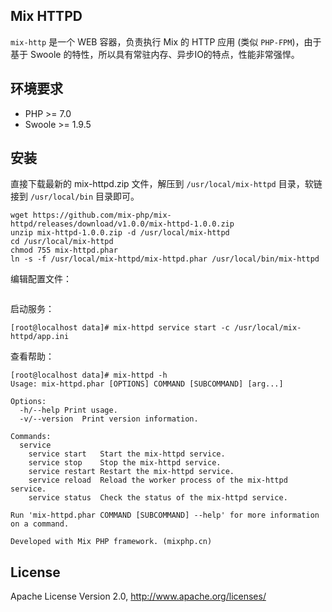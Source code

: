 ## Mix HTTPD

`mix-http` 是一个 WEB 容器，负责执行 Mix 的 HTTP 应用 (类似 `PHP-FPM`)，由于基于 Swoole 的特性，所以具有常驻内存、异步IO的特点，性能非常强悍。

## 环境要求

* PHP >= 7.0
* Swoole >= 1.9.5

## 安装

直接下载最新的 mix-httpd.zip 文件，解压到 `/usr/local/mix-httpd` 目录，软链接到 `/usr/local/bin` 目录即可。

```shell
wget https://github.com/mix-php/mix-httpd/releases/download/v1.0.0/mix-httpd-1.0.0.zip
unzip mix-httpd-1.0.0.zip -d /usr/local/mix-httpd
cd /usr/local/mix-httpd
chmod 755 mix-httpd.phar
ln -s -f /usr/local/mix-httpd/mix-httpd.phar /usr/local/bin/mix-httpd
```

编辑配置文件：

```shell

```

启动服务：

```shell
[root@localhost data]# mix-httpd service start -c /usr/local/mix-httpd/app.ini
```

查看帮助：

```shell
[root@localhost data]# mix-httpd -h
Usage: mix-httpd.phar [OPTIONS] COMMAND [SUBCOMMAND] [arg...]

Options:
  -h/--help	Print usage.
  -v/--version	Print version information.

Commands:
  service
    service start	Start the mix-httpd service.
    service stop	Stop the mix-httpd service.
    service restart	Restart the mix-httpd service.
    service reload	Reload the worker process of the mix-httpd service.
    service status	Check the status of the mix-httpd service.

Run 'mix-httpd.phar COMMAND [SUBCOMMAND] --help' for more information on a command.

Developed with Mix PHP framework. (mixphp.cn)
```

## License

Apache License Version 2.0, http://www.apache.org/licenses/
